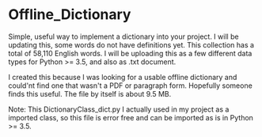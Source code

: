 # Offline_Dictionary
Simple, useful way to implement a dictionary into your project.
I will be updating this, some words do not have definitions yet.
This collection has a total of 58,110 English words.
I will be uploading this as a few different data types for Python >= 3.5, and also as .txt document.

I created this because I was looking for a usable offline dictionary and could'nt find one that wasn't a PDF or paragraph form.
Hopefully someone finds this useful. 
The file by itself is about 9.5 MB.

Note: This DictionaryClass_dict.py I actually used in my project as a imported class, so this file is error free and can be imported as is in Python >= 3.5.
